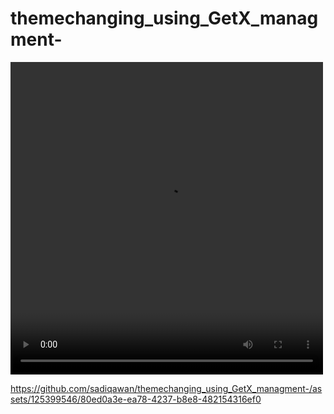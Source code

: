 # themechanging_using_GetX_managment-

 <video width="500px" height="500px" controls="controls">
        <source src="Screenrecording_20231204_163651" type="video/mp4" />
       </video>


https://github.com/sadiqawan/themechanging_using_GetX_managment-/assets/125399546/80ed0a3e-ea78-4237-b8e8-482154316ef0

